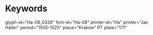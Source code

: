 # Keywords
glyph-id="Ha-08_0326"
font-id="Ha-08"
printer-id="Ha"
printer="Jan Haller"
period="1505–1525"
place="Kraków"
PT plate="171"
